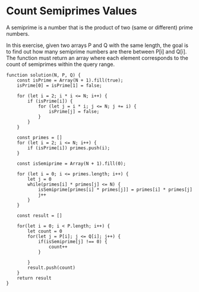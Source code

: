 # Count Semiprimes Values

A semiprime is a number that is the product of two (same or different) prime numbers.

In this exercise, given two arrays P and Q with the same length, the goal is to find out how many semiprime numbers are there between P[i] and Q[i].
The function must return an array where each element corresponds to the count of semiprimes within the query range.

```
function solution(N, P, Q) {
    const isPrime = Array(N + 1).fill(true);
    isPrime[0] = isPrime[1] = false;

    for (let i = 2; i * i <= N; i++) {
        if (isPrime[i]) {
            for (let j = i * i; j <= N; j += i) {
                isPrime[j] = false;
            }
        }
    }

    const primes = []
    for (let i = 2; i <= N; i++) {
        if (isPrime[i]) primes.push(i);
    }

    const isSemiprime = Array(N + 1).fill(0);

    for (let i = 0; i <= primes.length; i++) {
        let j = 0
        while(primes[i] * primes[j] <= N) {
            isSemiprime[primes[i] * primes[j]] = primes[i] * primes[j]
            j++
        }
    }

    const result = []

    for(let i = 0; i < P.length; i++) {
        let count = 0
        for(let j = P[i]; j <= Q[i]; j++) {
            if(isSemiprime[j] !== 0) {
                count++
            }

        }
        result.push(count)
    }
    return result
}
```
